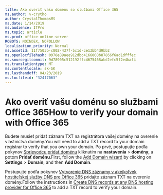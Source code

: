 ```yaml
---
title: Ako overiť vašu doménu so službami Office 365
ms.author: v-crytho
author: CrystalThomasMS
ms.date: 1/14/2019
ms.audience: ITPro
ms.topic: article
ms.prod: office-online-server
ROBOTS: NOINDEX, NOFOLLOW
localization_priority: Normal
ms.assetid: 11f7503b-c802-437f-bc1d-ce13bb4d9bb2
ms.openlocfilehash: 0978e89aee912dbc4166008b87866f6ad1dfffec
ms.sourcegitcommit: 9d78905c512192ffc4675468abd2efc5f2e4baf4
ms.translationtype: MT
ms.contentlocale: sk-SK
ms.lasthandoff: 04/23/2019
ms.locfileid: "32417063"
---
```

# <a name="how-to-verify-your-domain-with-office-365"></a><span data-ttu-id="bf478-102">Ako overiť vašu doménu so službami Office 365</span><span class="sxs-lookup"><span data-stu-id="bf478-102">How to verify your domain with Office 365</span></span>

<span data-ttu-id="bf478-103">Budete musieť pridať záznam TXT na registrátora vašej domény na overenie vlastníctva domény.</span><span class="sxs-lookup"><span data-stu-id="bf478-103">You will need to add a TXT record to your domain registrar to verify that you own your domain.</span></span> <span data-ttu-id="bf478-104">Po prvé, postupujte podľa pokynov [Sprievodcu pridať doménu](https://portal.office.com/adminportal/home#/Domains) kliknutím na **nastavenia** \> **domény**, a potom **Pridať doménu**.</span><span class="sxs-lookup"><span data-stu-id="bf478-104">First, follow the [Add Domain wizard](https://portal.office.com/adminportal/home#/Domains) by clicking on **Settings** \> **Domain**, and then **Add Domain**.</span></span>
  
<span data-ttu-id="bf478-105">Postupujte podľa pokynov [Vytvorenie DNS záznamy v akejkoľvek hostiteľskej služby DNS pre Office 365](https://docs.microsoft.com/office365/admin/get-help-with-domains/create-dns-records-at-any-dns-hosting-provider) pridajte záznam TXT na overenie domény.</span><span class="sxs-lookup"><span data-stu-id="bf478-105">Follow the instructions in [Create DNS records at any DNS hosting provider for Office 365](https://docs.microsoft.com/office365/admin/get-help-with-domains/create-dns-records-at-any-dns-hosting-provider) to add a TXT record to verify your domain.</span></span> 
  

